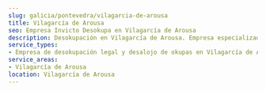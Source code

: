 ```yaml
---
slug: galicia/pontevedra/vilagarcia-de-arousa
title: Vilagarcía de Arousa
seo: Empresa Invicto Desokupa en Vilagarcía de Arousa
description: Desokupación en Vilagarcía de Arousa. Empresa especializada en okupas. Mediación legal y desalojo express. Presupuesto gratuito.
service_types:
- Empresa de desokupación legal y desalojo de okupas en Vilagarcía de Arousa
service_areas:
- Vilagarcía de Arousa
location: Vilagarcía de Arousa
---
```

